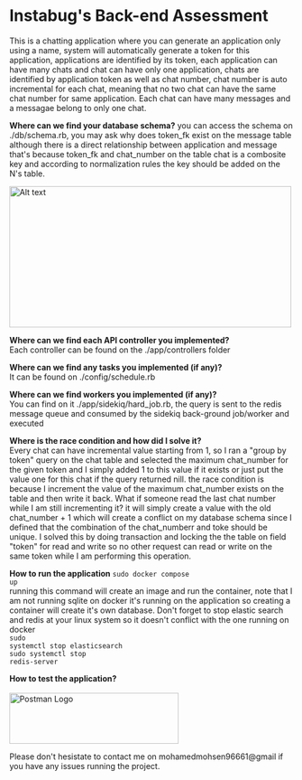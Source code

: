 
<h1>Instabug's Back-end Assessment</h1>


This is a chatting application where you can generate an application only using a name, system will automatically generate a token for this application, applications are identified by its token, each application can have many chats and chat can have only one application, chats are identified by application token as well as chat number, chat number is auto incremental for each chat, meaning that no two chat can have the same chat number for same application. Each chat can have many messages and a messagae belong to only one chat.





**Where can we find your database schema?**
you can access the schema on ./db/schema.rb, you may ask why does token_fk exist on the message table although there is a direct relationship between application and message that's because token_fk and chat_number on the table chat is a combosite key and according to normalization rules the key should be added on the N's table.

<img title="a title" alt="Alt text" src="https://i.imgur.com/QZmgrna.png" width="500" height="250"></br>



**Where can we find each API controller you implemented?</br>**
Each controller can be found on the ./app/controllers folder


**Where can we find any tasks you implemented (if any)?** </br>
It can be found on ./config/schedule.rb



**Where can we find workers you implemented (if any)?** </br>
You can find on it ./app/sidekiq/hard_job.rb, the query is sent to the redis message queue and consumed by the sidekiq back-ground job/worker and executed


**Where is the race condition and how did I solve it?** </br>
Every chat can have incremental value starting from 1, so I ran a "group by token" query on the chat table and selected the maximum chat_number for the given token and I simply added 1 to this value if it exists
or just put the value one for this chat if the query returned nill. the race condition is because I increment the value of the maximum chat_number exists on the table and then write it back. What if someone read the last chat number while I am still incrementing it? it will simply create a value with the old chat_number + 1 which will create a conflict on my database schema since I defined that the combination of the chat_numberr and toke should be unique. I solved this by doing transaction and locking the the table on field "token" for read and write so no other request can read or write on the same token while I am performing this operation.






**How to run the application**
<code>sudo docker compose up</code> </br>
running this command will create an image and run the container, note that I am not running sqlite on docker it's running on the application so creating a container will create it's own database. Don't forget to stop elastic search and redis at your linux system so it doesn't conflict with the one running on docker </br>
<code>sudo systemctl stop elasticsearch</code> </br>
<code>sudo systemctl stop redis-server</code> </br>



**How to test the application?** </br>
<a href="https://documenter.getpostman.com/view/20419293/2sAYQdhpLm" target="_blank">
</br>
    <img src="https://upload.wikimedia.org/wikipedia/commons/c/c2/Postman_%28software%29.png?20211024200826" alt="Postman Logo" width="300" height="90">
</a> </br>



Please don't hesistate to contact me on mohamedmohsen96661@gmail if you have any issues running the project.





